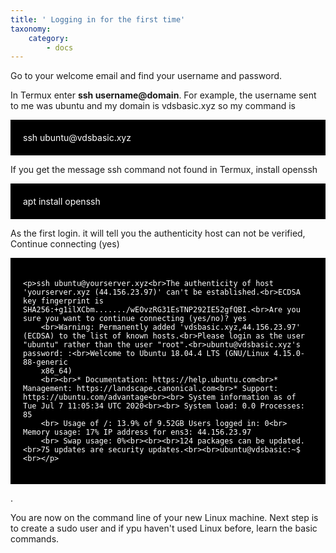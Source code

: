 ```yaml
---
title: ' Logging in for the first time'
taxonomy:
    category:
        - docs
---
```


Go to your welcome email and find your username and password. <br>
<p>In Termux enter <b>ssh username@domain</b>. For example, the username sent to me was ubuntu and my domain is vdsbasic.xyz so my command is <br></p>
<div style="background-color:black;color:white;padding:20px;">
    ssh ubuntu@vdsbasic.xyz
</div>

<p>If you get the message ssh command not found in Termux, install openssh<br></p>
<p>
</p>
<div style="background-color:black;color:white;padding:20px;">
    apt install openssh
</div>
<p></p>
<p>As the first login. it will tell you the authenticity host can not be verified, Continue connecting (yes)</p>
<div style="background-color:black;color:white;padding:20px;">

    <p>ssh ubuntu@yourserver.xyz<br>The authenticity of host 'yourserver.xyz (44.156.23.97)' can't be established.<br>ECDSA key fingerprint is SHA256:+g1ilXCbm......./wEOvzRG31EsTNP292IE52gfQBI.<br>Are you sure you want to continue connecting (yes/no)? yes
        <br>Warning: Permanently added 'vdsbasic.xyz,44.156.23.97' (ECDSA) to the list of known hosts.<br>Please login as the user "ubuntu" rather than the user "root".<br>ubuntu@vdsbasic.xyz's password: :<br>Welcome to Ubuntu 18.04.4 LTS (GNU/Linux 4.15.0-88-generic
        x86_64)
        <br><br>* Documentation: https://help.ubuntu.com<br>* Management: https://landscape.canonical.com<br>* Support: https://ubuntu.com/advantage<br><br> System information as of Tue Jul 7 11:05:34 UTC 2020<br><br> System load: 0.0 Processes: 85
        <br> Usage of /: 13.9% of 9.52GB Users logged in: 0<br> Memory usage: 17% IP address for ens3: 44.156.23.97
        <br> Swap usage: 0%<br><br><br>124 packages can be updated.<br>75 updates are security updates.<br><br>ubuntu@vdsbasic:~$ <br></p>
</div>

<p>.</p>
<p>You are now on the command line of your new Linux machine. Next step is to create a sudo user and if  ypu haven't used Linux before, learn the basic commands.</p>